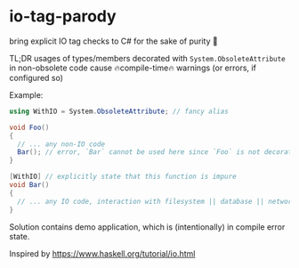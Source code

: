 # io-tag-parody
bring explicit IO tag checks to C# for the sake of purity 🦋

TL;DR usages of types/members decorated with `System.ObsoleteAttribute` in non-obsolete code cause 🔥compile-time🔥 warnings (or errors, if configured so)

Example:
```csharp
using WithIO = System.ObsoleteAttribute; // fancy alias

void Foo()
{
  // ... any non-IO code
  Bar(); // error, `Bar` cannot be used here since `Foo` is not decorated with [WithIO]
}

[WithIO] // explicitly state that this function is impure
void Bar()
{
  // ... any IO code, interaction with filesystem || database || network etc.
}
```

Solution contains demo application, which is (intentionally) in compile error state.

Inspired by https://www.haskell.org/tutorial/io.html
